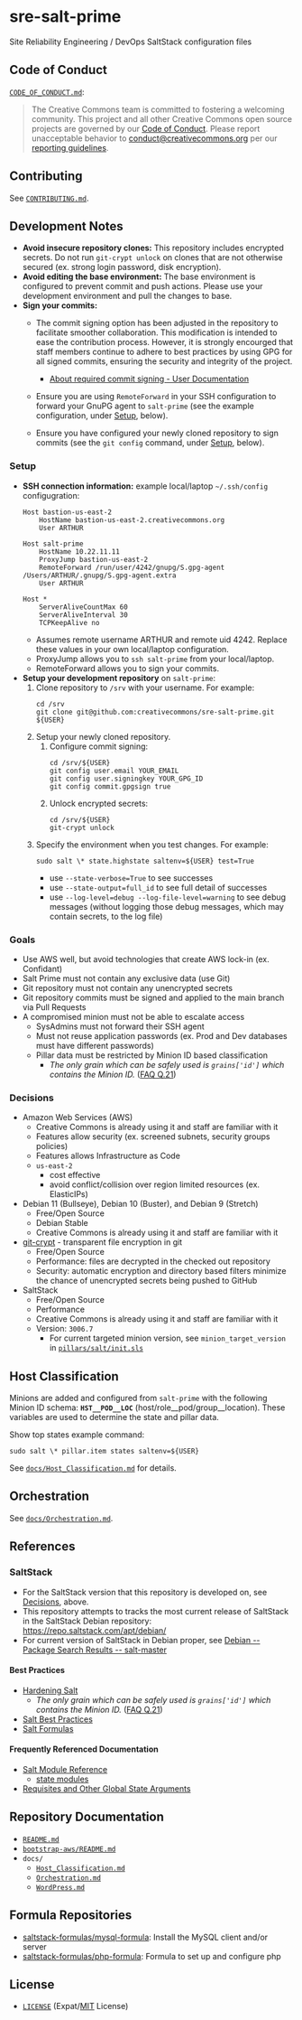 # sre-salt-prime

Site Reliability Engineering / DevOps SaltStack configuration files


## Code of Conduct

[`CODE_OF_CONDUCT.md`][org-coc]:
> The Creative Commons team is committed to fostering a welcoming community.
> This project and all other Creative Commons open source projects are governed
> by our [Code of Conduct][code_of_conduct]. Please report unacceptable
> behavior to [conduct@creativecommons.org](mailto:conduct@creativecommons.org)
> per our [reporting guidelines][reporting_guide].

[org-coc]: https://github.com/creativecommons/.github/blob/main/CODE_OF_CONDUCT.md
[code_of_conduct]: https://opensource.creativecommons.org/community/code-of-conduct/
[reporting_guide]: https://opensource.creativecommons.org/community/code-of-conduct/enforcement/


## Contributing

See [`CONTRIBUTING.md`][org-contrib].

[org-contrib]: https://github.com/creativecommons/.github/blob/main/CONTRIBUTING.md


## Development Notes

- **Avoid insecure repository clones:** This repository includes encrypted
  secrets. Do not run `git-crypt unlock` on clones that are not otherwise
  secured (ex. strong login password, disk encryption).
- **Avoid editing the base environment:** The base environment is configured to
  prevent commit and push actions. Please use your development environment and
  pull the changes to base.
- **Sign your commits:**
  - The commit signing option has been adjusted in the repository to facilitate 
   smoother collaboration. This modification is intended to ease the contribution 
   process. However, it is strongly encourged that staff members continue to 
   adhere to best practices by using GPG for all signed commits, ensuring the 
   security and integrity of the project.

    - [About required commit signing - User Documentation][signing]

  - Ensure you are using `RemoteForward` in your SSH configuration to forward
    your GnuPG agent to `salt-prime` (see the example configuration, under
    [Setup](#Setup), below).
  - Ensure you have configured your newly cloned repository to sign commits
    (see the `git config` command, under [Setup](#Setup), below).

[signing]:https://help.github.com/articles/about-required-commit-signing/


### Setup

- **SSH connection information:** example local/laptop `~/.ssh/config`
  configugration:
    ```
    Host bastion-us-east-2
        HostName bastion-us-east-2.creativecommons.org
        User ARTHUR

    Host salt-prime
        HostName 10.22.11.11
        ProxyJump bastion-us-east-2
        RemoteForward /run/user/4242/gnupg/S.gpg-agent /Users/ARTHUR/.gnupg/S.gpg-agent.extra
        User ARTHUR

    Host *
        ServerAliveCountMax 60
        ServerAliveInterval 30
        TCPKeepAlive no
    ```
    - Assumes remote username ARTHUR and remote uid 4242. Replace these values
      in your own local/laptop configuration.
    - ProxyJump allows you to `ssh salt-prime` from your local/laptop.
    - RemoteForward allows you to sign your commits.
- **Setup your development repository** on `salt-prime`:
  1. Clone repository to `/srv` with your username. For example:
        ```shell
        cd /srv
        git clone git@github.com:creativecommons/sre-salt-prime.git ${USER}
        ```
  2. Setup your newly cloned repository.
     1. Configure commit signing:
        ```shell
        cd /srv/${USER}
        git config user.email YOUR_EMAIL
        git config user.signingkey YOUR_GPG_ID
        git config commit.gpgsign true
        ```
     1. Unlock encrypted secrets:
        ```shell
        cd /srv/${USER}
        git-crypt unlock
        ```
  3. Specify the environment when you test changes. For example:
        ```shell
        sudo salt \* state.highstate saltenv=${USER} test=True
        ```
     - use `--state-verbose=True` to see successes
     - use `--state-output=full_id` to see full detail of successes
     - use `--log-level=debug --log-file-level=warning` to see debug messages
       (without logging those debug messages, which may contain secrets, to the
       log file)


### Goals

- Use AWS well, but avoid technologies that create AWS lock-in (ex. Confidant)
- Salt Prime must not contain any exclusive data (use Git)
- Git repository must not contain any unencrypted secrets
- Git repository commits must be signed and applied to the main branch via
  Pull Requests
- A compromised minion must not be able to escalate access
  - SysAdmins must not forward their SSH agent
  - Must not reuse application passwords (ex. Prod and Dev databases must have
    different passwords)
  - Pillar data must be restricted by Minion ID based classification
    - *The only grain which can be safely used is `grains['id']` which contains
      the Minion ID.* ([FAQ Q.21][FAQ21])

[FAQ21]: https://docs.saltstack.com/en/latest/faq.html#is-targeting-using-grain-data-secure


### Decisions

- Amazon Web Services (AWS)
  - Creative Commons is already using it and staff are familiar with it
  - Features allow security (ex. screened subnets, security groups policies)
  - Features allows Infrastructure as Code
  - `us-east-2`
    - cost effective
    - avoid conflict/collision over region limited resources (ex. ElasticIPs)
- Debian 11 (Bullseye), Debian 10 (Buster), and Debian 9 (Stretch)
  - Free/Open Source
  - Debian Stable
  - Creative Commons is already using it and staff are familiar with it
- [git-crypt][gitcrypt] - transparent file encryption in git
  - Free/Open Source
  - Performance: files are decrypted in the checked out repository
  - Security: automatic encryption and directory based filters minimize the
    chance of unencrypted secrets being pushed to GitHub
- SaltStack
  - Free/Open Source
  - Performance
  - Creative Commons is already using it and staff are familiar with it
  - Version: `3006.7`
    - For current targeted minion version, see `minion_target_version` in
      [`pillars/salt/init.sls`](pillars/salt/init.sls)

[gitcrypt]: https://www.agwa.name/projects/git-crypt/


## Host Classification

Minions are added and configured from `salt-prime` with the following Minion ID
schema: **`HST__POD__LOC`** (host/role__pod/group__location). These variables
are used to determine the state and pillar data.

Show top states example command:
```
sudo salt \* pillar.item states saltenv=${USER}
```

See [`docs/Host_Classification.md`](docs/Host_Classification.md) for details.


## Orchestration

See [`docs/Orchestration.md`](docs/Orchestration.md).


## References


### SaltStack

- For the SaltStack version that this repository is developed on, see
  [Decisions](#Decisions), above.
- This repository attempts to tracks the most current release of SaltStack in
  the SaltStack Debian repository: https://repo.saltstack.com/apt/debian/
- For current version of SaltStack in Debian proper, see [Debian -- Package
  Search Results -- salt-master][pkgsearch]

[pkgsearch]: https://packages.debian.org/search?suite=default&section=all&arch=any&searchon=names&keywords=salt-master


####  Best Practices

- [Hardening Salt][hardensalt]
  - *The only grain which can be safely used is `grains['id']` which contains
    the Minion ID.* ([FAQ Q.21][FAQ21])
- [Salt Best Practices][saltbest]
- [Salt Formulas][saltformulas]

[hardensalt]: https://docs.saltstack.com/en/latest/topics/hardening.html
[saltbest]: https://docs.saltstack.com/en/latest/topics/best_practices.html
[saltformulas]: https://docs.saltstack.com/en/latest/topics/development/conventions/formulas.html


#### Frequently Referenced Documentation

- [Salt Module Reference][moduleref]
  - [state modules][statemodules]
- [Requisites and Other Global State Arguments][requisites]

[moduleref]: https://docs.saltstack.com/en/latest/ref/index.html
[statemodules]: https://docs.saltstack.com/en/latest/ref/states/all/index.html
[requisites]: https://docs.saltstack.com/en/latest/ref/states/requisites.html


## Repository Documentation

- [`README.md`](README.md)
- [`bootstrap-aws/README.md`](bootstrap-aws/README.md)
- `docs/`
  - [`Host_Classification.md`](docs/Host_Classification.md)
  - [`Orchestration.md`](docs/Orchestration.md)
  - [`WordPress.md`](docs/WordPress.md)


## Formula Repositories

- [saltstack-formulas/mysql-formula][mysql-formula]: Install the MySQL client
  and/or server
- [saltstack-formulas/php-formula][php-formula]: Formula to set up and
  configure php

[mysql-formula]: https://github.com/saltstack-formulas/mysql-formula
[php-formula]: https://github.com/saltstack-formulas/php-formula


## License

- [`LICENSE`](LICENSE) (Expat/[MIT][mit] License)

[mit]: http://www.opensource.org/licenses/MIT "The MIT License | Open Source Initiative"
